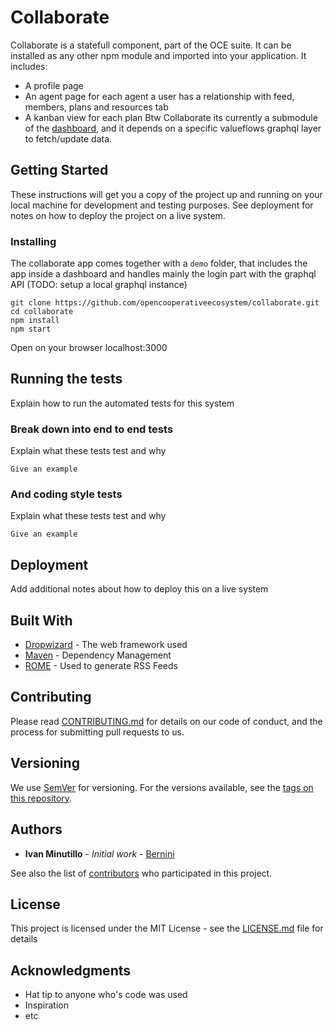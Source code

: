 # Collaborate

Collaborate is a statefull component, part of the OCE suite. It can be installed as any other npm module and imported into your application. It includes: 
- A profile page
- An agent page for each agent a user has a relationship with feed, members, plans and resources tab
- A kanban view for each plan
Btw Collaborate its currently a submodule of the [dashboard](github.com/opencooperativeecosystem/dashboard), and it depends on a specific valueflows graphql layer to fetch/update data.

## Getting Started

These instructions will get you a copy of the project up and running on your local machine for development and testing purposes. See deployment for notes on how to deploy the project on a live system.

### Installing

The collaborate app comes together with a `demo` folder, that includes the app inside a dashboard and handles mainly the login part with the graphql API (TODO: setup a local graphql instance)

```
git clone https://github.com/opencooperativeecosystem/collaborate.git
cd collaborate
npm install
npm start
```
Open on your browser localhost:3000

## Running the tests

Explain how to run the automated tests for this system

### Break down into end to end tests

Explain what these tests test and why

```
Give an example
```

### And coding style tests

Explain what these tests test and why

```
Give an example
```

## Deployment

Add additional notes about how to deploy this on a live system

## Built With

* [Dropwizard](http://www.dropwizard.io/1.0.2/docs/) - The web framework used
* [Maven](https://maven.apache.org/) - Dependency Management
* [ROME](https://rometools.github.io/rome/) - Used to generate RSS Feeds

## Contributing

Please read [CONTRIBUTING.md](https://gist.github.com/PurpleBooth/b24679402957c63ec426) for details on our code of conduct, and the process for submitting pull requests to us.

## Versioning

We use [SemVer](http://semver.org/) for versioning. For the versions available, see the [tags on this repository](https://github.com/your/project/tags). 

## Authors

* **Ivan Minutillo** - *Initial work* - [Bernini](https://github.com/ivanminutillo)

See also the list of [contributors](https://github.com/your/project/contributors) who participated in this project.

## License

This project is licensed under the MIT License - see the [LICENSE.md](LICENSE.md) file for details

## Acknowledgments

* Hat tip to anyone who's code was used
* Inspiration
* etc

